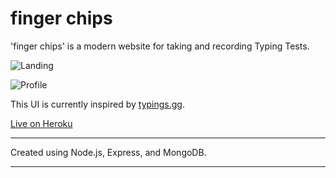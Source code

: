 # finger chips


'finger chips' is a modern website for taking and recording Typing Tests. 

![Landing](https://i.imgur.com/EtWrfDD.png)

![Profile](https://i.imgur.com/e0bpXzs.png)


This UI is currently inspired by [typings.gg](https://typings.gg/).

[Live on Heroku](https://fingerchips.herokuapp.com/ "Live on Heroku")

------------

Created using Node.js, Express, and MongoDB.

------------


